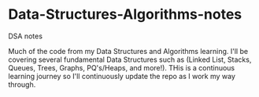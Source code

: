 # Data-Structures-Algorithms-notes
DSA notes

Much of the code from my Data Structures and Algorithms learning. I'll be covering several fundamental Data Structures such as (Linked List, Stacks, Queues, Trees, Graphs, PQ's/Heaps, and more!). THis is a continuous learning journey so I'll continuously update the repo as I work my way through.
